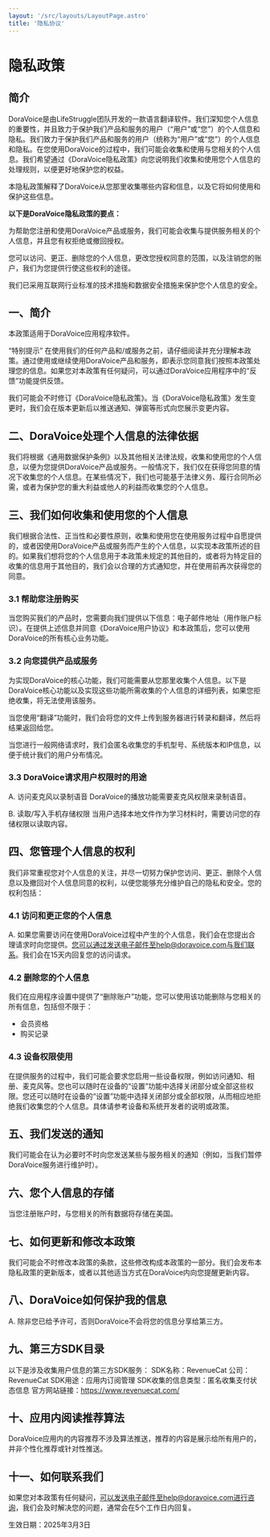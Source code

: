 ```yaml
---
layout: '/src/layouts/LayoutPage.astro'
title: '隐私协议'
---
```

# 隐私政策

## 简介
DoraVoice是由LifeStruggle团队开发的一款语言翻译软件。我们深知您个人信息的重要性，并且致力于保护我们产品和服务的用户（“用户”或“您”）的个人信息和隐私。我们致力于保护我们产品和服务的用户（统称为“用户”或“您”）的个人信息和隐私。在您使用DoraVoice的过程中，我们可能会收集和使用与您相关的个人信息。我们希望通过《DoraVoice隐私政策》向您说明我们收集和使用您个人信息的处理规则，以便更好地保护您的权益。

本隐私政策解释了DoraVoice从您那里收集哪些内容和信息，以及它将如何使用和保护这些信息。

**以下是DoraVoice隐私政策的要点：**

为帮助您注册和使用DoraVoice产品或服务，我们可能会收集与提供服务相关的个人信息，并且您有权拒绝或撤回授权。

您可以访问、更正、删除您的个人信息，更改您授权同意的范围，以及注销您的账户，我们为您提供行使这些权利的途径。

我们已采用互联网行业标准的技术措施和数据安全措施来保护您个人信息的安全。

## 一、简介
本政策适用于DoraVoice应用程序软件。

“特别提示” 在使用我们的任何产品和/或服务之前，请仔细阅读并充分理解本政策。通过使用或继续使用DoraVoice产品和服务，即表示您同意我们按照本政策处理您的信息。如果您对本政策有任何疑问，可以通过DoraVoice应用程序中的“反馈”功能提供反馈。

我们可能会不时修订《DoraVoice隐私政策》。当《DoraVoice隐私政策》发生变更时，我们会在版本更新后以推送通知、弹窗等形式向您展示变更内容。

## 二、DoraVoice处理个人信息的法律依据
我们将根据《通用数据保护条例》以及其他相关法律法规，收集和使用您的个人信息，以便为您提供DoraVoice产品或服务。一般情况下，我们仅在获得您同意的情况下收集您的个人信息。在某些情况下，我们也可能基于法律义务、履行合同所必需，或者为保护您的重大利益或他人的利益而收集您的个人信息。

## 三、我们如何收集和使用您的个人信息
我们根据合法性、正当性和必要性原则，收集和使用您在使用服务过程中自愿提供的，或者因使用DoraVoice产品或服务而产生的个人信息，以实现本政策所述的目的。如果我们想将您的个人信息用于本政策未规定的其他目的，或者将为特定目的收集的信息用于其他目的，我们会以合理的方式通知您，并在使用前再次获得您的同意。

### 3.1 帮助您注册购买
当您购买我们的产品时，您需要向我们提供以下信息：电子邮件地址（用作账户标识）。在提供上述信息并同意《DoraVoice用户协议》和本政策后，您可以使用DoraVoice的所有核心业务功能。

### 3.2 向您提供产品或服务
为实现DoraVoice的核心功能，我们可能需要从您那里收集个人信息。以下是DoraVoice核心功能以及实现这些功能所需收集的个人信息的详细列表，如果您拒绝收集，将无法使用该服务。

当您使用“翻译”功能时，我们会将您的文件上传到服务器进行转录和翻译，然后将结果返回给您。

当您进行一般网络请求时，我们会匿名收集您的手机型号、系统版本和IP信息，以便于统计我们的用户分布情况。

### 3.3 DoraVoice请求用户权限时的用途
A. 访问麦克风以录制语音
DoraVoice的播放功能需要麦克风权限来录制语音。

B. 读取/写入手机存储权限
当用户选择本地文件作为学习材料时，需要访问您的存储权限以读取内容。

## 四、您管理个人信息的权利
我们非常重视您对个人信息的关注，并尽一切努力保护您访问、更正、删除个人信息以及撤回对个人信息同意的权利，以便您能够充分维护自己的隐私和安全。您的权利包括：

### 4.1 访问和更正您的个人信息
A. 如果您需要访问在使用DoraVoice过程中产生的个人信息，我们会在您提出合理请求时向您提供。您可以通过发送电子邮件至help@doravoice.com与我们联系。我们会在15天内回复您的访问请求。

### 4.2 删除您的个人信息
我们在应用程序设置中提供了“删除账户”功能，您可以使用该功能删除与您相关的所有信息，包括但不限于：
- 会员资格
- 购买记录

### 4.3 设备权限使用
在提供服务的过程中，我们可能会要求您启用一些设备权限，例如访问通知、相册、麦克风等。您也可以随时在设备的“设置”功能中选择关闭部分或全部这些权限。您还可以随时在设备的“设置”功能中选择关闭部分或全部权限，从而相应地拒绝我们收集您的个人信息。具体请参考设备和系统开发者的说明或政策。

## 五、我们发送的通知
我们可能会在认为必要时不时向您发送某些与服务相关的通知（例如，当我们暂停DoraVoice服务进行维护时）。

## 六、您个人信息的存储
当您注册账户时，与您相关的所有数据将存储在美国。

## 七、如何更新和修改本政策
我们可能会不时修改本政策的条款，这些修改构成本政策的一部分。我们会发布本隐私政策的更新版本，或者以其他适当方式在DoraVoice内向您提醒更新内容。

## 八、DoraVoice如何保护我的信息
A. 除非您已给予许可，否则DoraVoice不会将您的信息分享给第三方。

## 九、第三方SDK目录
以下是涉及收集用户信息的第三方SDK服务：
SDK名称：RevenueCat
公司：RevenueCat
SDK用途：应用内订阅管理
SDK收集的信息类型：匿名收集支付状态信息
官方网站链接：https://www.revenuecat.com/

## 十、应用内阅读推荐算法
DoraVoice应用内的内容推荐不涉及算法推送，推荐的内容是展示给所有用户的，并非个性化推荐或针对性推送。

## 十一、如何联系我们
如果您对本政策有任何疑问，可以发送电子邮件至help@doravoice.com进行咨询，我们会及时解决您的问题，通常会在5个工作日内回复。

生效日期：2025年3月3日 